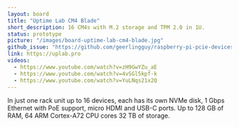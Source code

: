 ```yaml
---
layout: board
title: "Uptime Lab CM4 Blade"
short_description: 16 CM4s with M.2 storage and TPM 2.0 in 1U.
status: prototype
picture: "/images/board-uptime-lab-cm4-blade.jpg"
github_issue: "https://github.com/geerlingguy/raspberry-pi-pcie-devices/issues/25#issuecomment-738877163"
link: https://uplab.pro
videos:
  - https://www.youtube.com/watch?v=zH9GwYZu_aE
  - https://www.youtube.com/watch?v=4vSGl5kpf-k
  - https://www.youtube.com/watch?v=YuLNqs21x2Q
---
```

In just one rack unit up to 16 devices, each has its own NVMe disk, 1 Gbps Ethernet with PoE support, micro HDMI and USB-C ports. Up to 128 GB of RAM, 64 ARM Cortex-A72 CPU cores 32 TB of storage.
